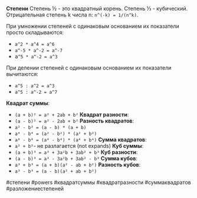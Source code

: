 **Степени**
Степень ½ - это квадратный корень. Степень ⅓ - кубический.
Отрицательная степень k числа n: `n^(-k) = 1/(n^k)`.

При умножении степеней с одинаковым основанием их показатели просто складываются: 
- `a^2 * a^4 = a^6`
- `a^-5 * a^-2 = a^-7`
- a`^5 * a^-2 = a^3`

При делении степеней с одинаковым основанием их показатели вычитаются:
- `a^5 : a^2 = a^3`
- `a^5 : a^-2 = a^7`

**Квадрат суммы**:
- `(a + b)² = a² + 2ab + b²`
**Квадрат разности**:
- `(a - b)² = a² - 2ab + b²`
**Разность квадратов**:
- `a² - b² = (a - b) * (a + b)`
- `a⁴ - b⁴ = (a² - b²) * (a² + b²) `   
- `a⁸ - b⁸ = (a⁴ - b⁴) * (a⁴ + b⁴)`
**Сумма квадратов**:
- `a² + b²`- не разлагается (not expands)
**Куб суммы**:
- `(a + b)³ = a³ + 3a²b + 3ab² + b³`
**Куб разности**:
- `(a - b)³ = a³ - 3a²b + 3ab² - b³`
**Сумма кубов**:
- `a³ + b³ = (a + b)(a² - ab + b²)`
**Разность кубов**:
- `a³ - b³ = (a - b)(a² + ab + b²)`

#степени #powers #квадратсуммы #квадратразности #суммаквадратов #разложениестепеней 
